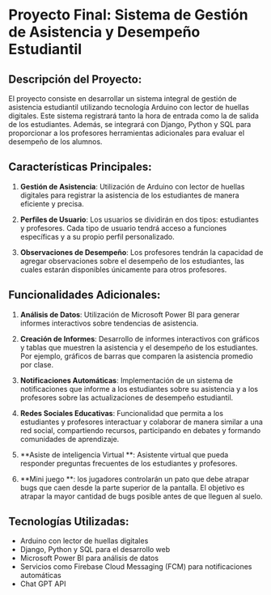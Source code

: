# Proyecto Final: Sistema de Gestión de Asistencia y Desempeño Estudiantil

## Descripción del Proyecto:

El proyecto consiste en desarrollar un sistema integral de gestión de asistencia estudiantil utilizando tecnología Arduino con lector de huellas digitales. Este sistema registrará tanto la hora de entrada como la de salida de los estudiantes. Además, se integrará con Django, Python y SQL para proporcionar a los profesores herramientas adicionales para evaluar el desempeño de los alumnos.

## Características Principales:

1. **Gestión de Asistencia**: Utilización de Arduino con lector de huellas digitales para registrar la asistencia de los estudiantes de manera eficiente y precisa.

2. **Perfiles de Usuario**: Los usuarios se dividirán en dos tipos: estudiantes y profesores. Cada tipo de usuario tendrá acceso a funciones específicas y a su propio perfil personalizado.

4. **Observaciones de Desempeño**: Los profesores tendrán la capacidad de agregar observaciones sobre el desempeño de los estudiantes, las cuales estarán disponibles únicamente para otros profesores.

## Funcionalidades Adicionales:

1. **Análisis de Datos**: Utilización de Microsoft Power BI para generar informes interactivos sobre tendencias de asistencia.

2. **Creación de Informes**: Desarrollo de informes interactivos con gráficos y tablas que muestren la asistencia y el desempeño de los estudiantes. Por ejemplo, gráficos de barras que comparen la asistencia promedio por clase.

3. **Notificaciones Automáticas**: Implementación de un sistema de notificaciones que informe a los estudiantes sobre su asistencia y a los profesores sobre las actualizaciones de desempeño estudiantil.

4. **Redes Sociales Educativas**: Funcionalidad que permita a los estudiantes y profesores interactuar y colaborar de manera similar a una red social, compartiendo recursos, participando en debates y formando comunidades de aprendizaje.

5. **Asiste de inteligencia Virtual **:  Asistente virtual que pueda responder preguntas frecuentes de los estudiantes y profesores.
   
6. **Mini juego **: los jugadores controlarán un pato que debe atrapar bugs que caen desde la parte superior de la pantalla. El objetivo es atrapar la mayor cantidad de bugs posible antes de que lleguen al suelo.

## Tecnologías Utilizadas:

- Arduino con lector de huellas digitales
- Django, Python y SQL para el desarrollo web
- Microsoft Power BI para análisis de datos
- Servicios como Firebase Cloud Messaging (FCM) para notificaciones automáticas
- Chat GPT API
